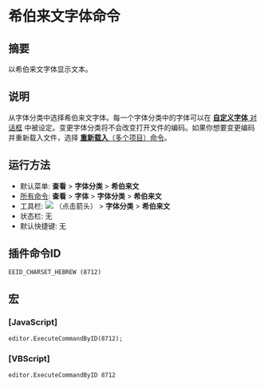 # 希伯来文字体命令

## 摘要

以希伯来文字体显示文本。

## 说明

从字体分类中选择希伯来文字体。每一个字体分类中的字体可以在 [**自定义字体** 对话框](../../dlg/properties/font/index) 中被设定。变更字体分类将不会改变打开文件的编码。如果你想要变更编码并重新载入文件，选择 [**重新载入**（多个项目）命令](../file/file_reload_defined)。

## 运行方法

- 默认菜单: **查看** \> **字体分类** \> **希伯来文**
- [所有命令](../tools/all_commands): **查看** \> **字体** >
**字体分类** \> **希伯来文**
- 工具栏: ![](../../images/fontpopup..png)
（点击箭头） \> **字体分类** \> **希伯来文**
- 状态栏: 无
- 默认快捷键: 无

## 插件命令ID

```
EEID_CHARSET_HEBREW (8712)
```

## 宏

### \[JavaScript\]

```
editor.ExecuteCommandByID(8712);
```

### \[VBScript\]

```
editor.ExecuteCommandByID 8712
```

